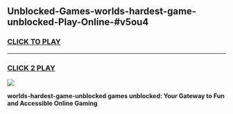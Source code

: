 
## Unblocked-Games-worlds-hardest-game-unblocked-Play-Online-#v5ou4
<h3>
<a href="https://premium.freeplayer.one?title=worlds-hardest-game-unblocked&ref=27F">CLICK TO PLAY</a></h3>
<hr>

<h3>
<a href="https://premium.freeplayer.one?title=worlds-hardest-game-unblocked&ref=27F">CLICK 2 PLAY</a>
  
</h3>

<a href="https://premium.freeplayer.one?title=worlds-hardest-game-unblocked&ref=27F"><img src="https://clearcache.store/games.png"></a>


**worlds-hardest-game-unblocked games unblocked: Your Gateway to Fun and Accessible Online Gaming**
